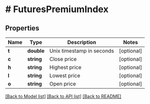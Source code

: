 # # FuturesPremiumIndex

## Properties

Name | Type | Description | Notes
------------ | ------------- | ------------- | -------------
**t** | **double** | Unix timestamp in seconds | [optional] 
**c** | **string** | Close price | [optional] 
**h** | **string** | Highest price | [optional] 
**l** | **string** | Lowest price | [optional] 
**o** | **string** | Open price | [optional] 

[[Back to Model list]](../../README.md#documentation-for-models) [[Back to API list]](../../README.md#documentation-for-api-endpoints) [[Back to README]](../../README.md)
